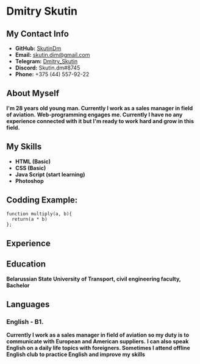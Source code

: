 # Dmitry Skutin

## My Contact Info
* **GitHub:** [SkutinDm](https://github.com/SkutinDm)
* **Email:** [skutin.dim@gmail.com](mailto:skutin.dim@gmail.com)
* **Telegram:** [Dmitry_Skutin](https://t.me/Dmitry_Skutin) 
* **Discord:** Skutin.dm#8745
* **Phone:** +375 (44) 557-92-22


## About Myself
**I'm 28 years old young man. Currently I work as a sales manager in field of aviation.** 
**Web-programming engages me. Currently I have no any experience connected with it but I'm ready to work hard and grow in this field.**

## My Skills
* **HTML (Basic)**
* **CSS (Basic)**
* **Java Script (start learning)**
* **Photoshop**

## Codding Example:
```
function multiply(a, b){
  return(a * b)
};
```

## Experience

## Education
**Belarussian State University of Transport, civil engineering faculty, Bachelor**

## Languages
### English - B1. 
**Currently I work as a sales manager in field of aviation so my duty is to communicate with European and American suppliers.** 
**I can also speak English on a daily life topics with foreigners. Sometimes I attend offline English club to practice English and improve my skills**
